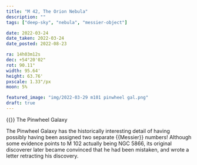 ```yaml
---
title: "M 42, The Orion Nebula"
description: ""
tags: ["deep-sky", "nebula", "messier-object"]

date: 2022-03-24
date_taken: 2022-03-24
date_posted: 2022-08-23

ra: 14h03m12s
dec: +54°20'02"
rot: 90.11°
width: 95.64'
height: 63.76'
pxscale: 1.33"/px
moon: 5%

featured_image: "img/2022-03-29 m101 pinwheel gal.png"
draft: true
---
```


{{<def M />}} The Pinwheel Galaxy

The Pinwheel Galaxy has the historically interesting detail of having possibly having been assigned two separate {{<def M>Messier</def>}} numbers! Although some evidence points to M 102 actually being NGC 5866, its original discoverer later became convinced that he had been mistaken, and wrote a letter retracting his discovery.